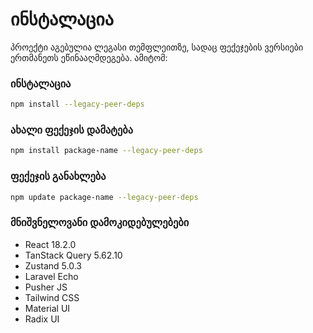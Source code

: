 # ინსტალაცია

პროექტი აგებულია ლეგასი თემფლეითზე, სადაც ფექეჯების ვერსიები ერთმანეთს ეწინააღმდეგება. ამიტომ:

### ინსტალაცია
```bash
npm install --legacy-peer-deps
```

### ახალი ფექეჯის დამატება
```bash
npm install package-name --legacy-peer-deps
```

### ფექეჯის განახლება
```bash
npm update package-name --legacy-peer-deps
```

### მნიშვნელოვანი დამოკიდებულებები
- React 18.2.0
- TanStack Query 5.62.10
- Zustand 5.0.3
- Laravel Echo
- Pusher JS
- Tailwind CSS
- Material UI
- Radix UI
